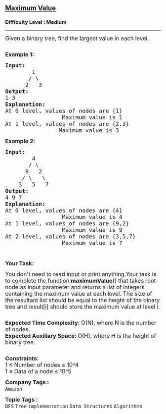 <h2><a href="https://www.geeksforgeeks.org/problems/maximum-value--170645/1?page=1&category=Tree&sortBy=latest">Maximum Value</a></h2><h3>Difficulty Level : Medium</h3><hr><div class="problems_problem_content__Xm_eO"><p><span style="font-size:18px">Given a binary tree, find the largest value in each level.</span></p>

<p><br>
<strong><span style="font-size:18px">Example 1:</span></strong></p>

<pre><span style="font-size:18px"><strong>Input:</strong></span>
<span style="font-size:18px">        1
       / \
      2   3 
<strong>Output:</strong></span>
<span style="font-size:18px">1 3</span>
<span style="font-size:18px"><strong>Explanation:</strong></span>
<span style="font-size:18px">At 0 level, values of nodes are {1}
                 Maximum value is 1</span>
<span style="font-size:18px">At 1 level, values of nodes are {2,3}
                Maximum value is 3</span>
</pre>

<p><strong><span style="font-size:18px">Example 2:</span></strong></p>

<pre><span style="font-size:18px"><strong>Input:</strong></span>
<span style="font-size:18px">        4
       / \
      9   2
     / \   \
    3   5   7 </span>
<span style="font-size:18px"><strong>Output:</strong></span>
<span style="font-size:18px">4 9 7</span>
<span style="font-size:18px"><strong>Explanation:</strong></span>
<span style="font-size:18px">At 0 level, values of nodes are {4}
                 Maximum value is 4</span>
<span style="font-size:18px">At 1 level, values of nodes are {9,2}
                 Maximum value is 9</span>
<span style="font-size:18px">At 2 level, values of nodes are {3,5,7}
                 Maximum value is 7</span></pre>

<p>&nbsp;</p>

<p><span style="font-size:18px"><strong>Your Task:</strong></span></p>

<p><span style="font-size:18px">You don't need to read input or print anything.Your task is to complete the function&nbsp;<strong>maximumValue</strong>() that&nbsp;takes root node&nbsp;as input parameter and returns a list of integers containing the&nbsp;maximum value at each level. The size of the resultant list should be equal to the height of the binary tree and result[i] should store the maximum value at level i.</span></p>

<p><br>
<span style="font-size:18px"><strong>Expected Time Complexity:&nbsp;</strong>O(N), where N is the number of nodes.<br>
<strong>Expected Auxiliary Space:&nbsp;</strong>O(H), where H is the height of binary tree.</span></p>

<p><br>
<span style="font-size:18px"><strong>Constraints:</strong><br>
1 ≤ Number of nodes ≤ 10^4<br>
1 ≤ Data of a node ≤ 10^5</span></p>
</div><p><span style=font-size:18px><strong>Company Tags : </strong><br><code>Amazon</code>&nbsp;<br><p><span style=font-size:18px><strong>Topic Tags : </strong><br><code>DFS</code>&nbsp;<code>Tree</code>&nbsp;<code>implementation</code>&nbsp;<code>Data Structures</code>&nbsp;<code>Algorithms</code>&nbsp;
